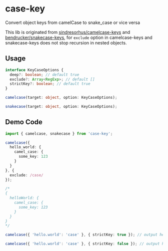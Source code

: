 # case-key

Convert object keys from camelCase to snake_case or vice versa

This lib is originated from [sindresorhus/camelcase-keys](https://github.com/sindresorhus/camelcase-keys) and [bendrucker/snakecase-keys](https://github.com/bendrucker/snakecase-keys), for `exclude` option in camelcase-keys and snakecase-keys does not stop recursion in nested objects.

## Usage

```typescript
interface KeyCaseOptions {
  deep?: boolean; // default true
  exclude?: Array<RegExp>; // default []
  strictKey?: boolean; // default true
}

camelcase(target: object, option: KeyCaseOptions);

snakecase(target: object, option: KeyCaseOptions);
```

## Demo Code

```typescript
import { camelcase, snakecase } from 'case-key';

camelcase({
  hello_world: {
    camel_case: {
      some_key: 123
    }
  }
}, {
  exclude: /case/
});

/*
{
  helloWorld: {
    camel_case: {
      some_key: 123
    }
  }
}
*/

camelcase({ 'hello.world': 'case' }, { strictKey: true }); // output hello.world

camelcase({ 'hello.world': 'case' }, { strictKey: false }); // output helloWorld
```
